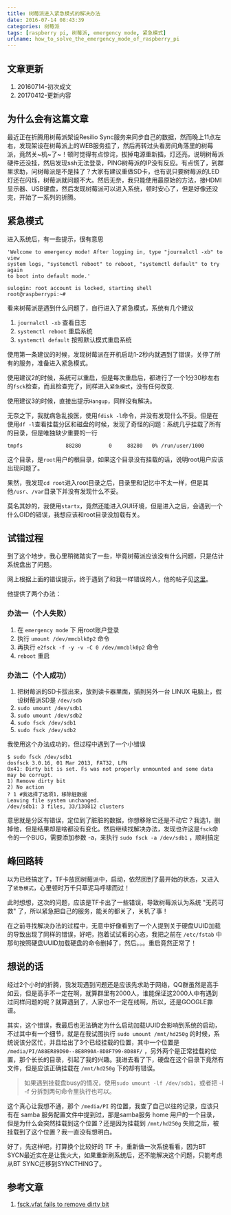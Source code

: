 ```yaml
---
title: 树莓派进入紧急模式的解决办法
date: 2016-07-14 08:43:39
categories: 树莓派
tags: [raspberry pi, 树莓派, emergency mode, 紧急模式]
urlname: how_to_solve_the_emergency_mode_of_raspberry_pi
---
```


## 文章更新

1. 20160714-初次成文
2. 20170412-更新内容

## 为什么会有这篇文章

最近正在折腾用树莓派架设Resilio Sync服务来同步自己的数据，然而晚上11点左右，发现架设在树莓派上的WEB服务挂了，然后再转过头看房间角落里的树莓派，竟然关~机~了~！顿时觉得有点惊诧，拔掉电源重新插，灯还亮，说明树莓派硬件还没挂，然后发现ssh无法登录，PING树莓派的IP没有反应。有点慌了，到群里求助，问树莓派是不是挂了？大家有建议重做SD卡，也有说只要树莓派的LED灯还在闪烁，树莓派就问题不大。然后无奈，我只能使用最原始的方法，接HDMI显示器、USB键盘，然后发现树莓派可以进入系统，顿时安心了，但是好像还没完，开始了一系列的折腾。<!-- more -->

## 紧急模式

进入系统后，有一些提示，很有意思

``` accesslog
'Welcome to emergency mode! After logging in, type "journalctl -xb" to view
system logs, "systemctl reboot" to reboot, "systemctl default" to try again
to boot into default mode.'

sulogin: root account is locked, starting shell
root@raspberrypi:~#
```

看来树莓派是遇到什么问题了，自行进入了紧急模式，系统有几个建议

1. `journalctl -xb` 查看日志
2. `systemctl reboot` 重启系统
3. `systemctl default` 按照默认模式重启系统

使用第一条建议的时候，发现树莓派在开机启动1-2秒内就遇到了错误，关停了所有的服务，准备进入紧急模式。

使用建议2的时候，系统可以重启，但是每次重启后，都进行了一个1分30秒左右的`fsck`检查，而且检查完了，同样进入`紧急模式`，没有任何改变.

使用建议3的时候，直接出提示`Hangup`，同样没有解决。

无奈之下，我就病急乱投医，使用`fdisk -l`命令，并没有发现什么不妥。但是在使用`df -l`查看挂载分区和磁盘的时候，发现了奇怪的问题：系统几乎挂载了所有的目录，但是唯独缺少重要的一行

``` accesslog
tmpfs              88280         0     88280   0% /run/user/1000
```

这个目录，是`root`用户的根目录，如果这个目录没有挂载的话，说明root用户应该出现问题了。

果然，我发现`cd root`进入root目录之后，目录里和记忆中不太一样，但是其他`/usr`、`/var`目录下并没有发现什么不妥。

莫名其妙的，我使用`startx`，竟然还能进入GUI环境，但是进入之后，会遇到一个什么GID的错误，我想应该和root目录没加载有关。

## 试错过程

到了这个地步，我心里稍微踏实了一些，毕竟树莓派应该没有什么问题，只是估计系统盘出了问题。

网上根据上面的错误提示，终于遇到了和我一样错误的人，他的帖子见[这里](http://www.cnblogs.com/machh/p/5453569.html)。

他提供了两个办法：

### 办法一（个人失败）

1. 在 `emergency mode` 下 用root账户登录
2. 执行 `umount /dev/mmcblk0p2` 命令
3. 再执行 `e2fsck -f -y -v -C 0 /dev/mmcblk0p2` 命令
4. `reboot` 重启

### 办法二（个人成功）

1. 把树莓派的SD卡拔出来，放到读卡器里面，插到另外一台 LINUX 电脑上，假设树莓派SD是 `/dev/sdb`
2. `sudo umount /dev/sdb1`
3. `sudo umount /dev/sdb2`
4. `sudo fsck /dev/sdb1`
5. `sudo fsck /dev/sdb2`

我使用这个办法成功的，但过程中遇到了一个小错误

``` accesslog
$ sudo fsck /dev/sdb1
dosfsck 3.0.16, 01 Mar 2013, FAT32, LFN
0x41: Dirty bit is set. Fs was not properly unmounted and some data may be corrupt.
1) Remove dirty bit
2) No action
? 1 #我选择了选项1，移除脏数据
Leaving file system unchanged.
/dev/sdb1: 3 files, 33/130812 clusters
```

意思就是分区有错误，定位到了脏脏的数据，你想移除它还是不动它？我选1，删掉他，但是结果却是啥都没有变化。然后继续找解决办法，发现也许这是`fsck`命令的一个BUG，需要添加参数 -a，来执行 `sudo fsck -a /dev/sdb1` ，顺利搞定

## 峰回路转

以为已经搞定了，TF卡放回树莓派中，启动，依然回到了最开始的状态，又进入了`紧急模式`，心里顿时万千只草泥马呼啸而过！

此时想想，这次的问题，应该是TF卡出了一些错误，导致树莓派认为系统 "无药可救" 了，所以紧急把自己的服务，能关的都关了，关机了事！

在之前寻找解决办法的过程中，无意中好像看到了一个人提到关于硬盘UUID加载的导致出现了同样的错误，好吧，抱着试试看的心态，我把之前在 `/etc/fstab` 中那句按照硬盘UUID加载硬盘的命令删掉了，然后。。。重启竟然正常了！

## 想说的话

经过2个小时的折腾，我发现遇到问题还是应该先求助于网络，QQ群虽然是高手如云，但是高手不一定在啊，就算群里有2000人，谁能保证这2000人中有遇到过同样问题的呢？就算遇到了，人家也不一定在线啊，所以，还是GOOGLE靠谱。

其实，这个错误，我最后也无法确定为什么启动加载UUID会影响到系统的启动，不过其中有一个细节，就是在我试图执行 `sudo umount /mnt/hd250g` 的时候，系统说该分区忙，并且给出了3个已经挂载的位置，其中一个位置是 `/media/PI/A88ER89D90--8E8R90A-8D8F799-8D88F/` ，另外两个是正常挂载的位置，那个长长的目录，引起了我的兴趣。我进去看了下，硬盘在这个目录下竟然有文件，但是应该正确挂载在 `/mnt/hd250g` 下的却有错误。

> 如果遇到挂载盘busy的情况，使用`sudo umount -lf /dev/sdb1`，或者把 -l -f 分拆到两句命令里执行也可以。

这个真心让我想不通，那个 `/media/PI` 的位置，我查了自己以往的记录，应该只有在 samba 服务配置文件中提到过，那是samba服务 home 用户的一个目录，但是为什么会突然挂载到这个位置？还是因为挂载到 `/mnt/hd250g` 失败之后，被挂载到了这个位置？我一直没有想明白。

好了，先这样吧，打算换个比较好的 TF 卡，重新做一次系统看看，因为BT SYCN最近实在是让我火大，如果重新刷系统后，还不能解决这个问题，只能考虑从BT SYNC迁移到SYNCTHING了。

## 参考文章

1. [fsck.vfat fails to remove dirty bit](https://bbs.archlinux.org/viewtopic.php?id=164185)